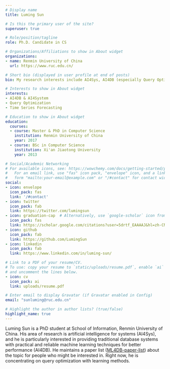 ```yaml
---
# Display name
title: Luming Sun

# Is this the primary user of the site?
superuser: true

# Role/position/tagline
role: Ph.D. Candidate in CS

# Organizations/Affiliations to show in About widget
organizations:
- name: Renmin University of China
  url: https://www.ruc.edu.cn/

# Short bio (displayed in user profile at end of posts)
bio: My research interests include AI4Sys, AI4DB (especially Query Optimization).

# Interests to show in About widget
interests:
- AI4DB & AI4System
- Query Optimization
- Time Series Forecasting

# Education to show in About widget
education:
  courses:
  - course: Master & PhD in Computer Science
    institution: Renmin University of China
    year: 2017
  - course: BSc in Computer Science
    institution: Xi'an Jiaotong University
    year: 2013

# Social/Academic Networking
# For available icons, see: https://wowchemy.com/docs/getting-started/page-builder/#icons
#   For an email link, use "fas" icon pack, "envelope" icon, and a link in the
#   form "mailto:your-email@example.com" or "/#contact" for contact widget.
social:
- icon: envelope
  icon_pack: fas
  link: '/#contact'
- icon: twitter
  icon_pack: fab
  link: https://twitter.com/lumingsun
- icon: graduation-cap  # Alternatively, use `google-scholar` icon from `ai` icon pack
  icon_pack: fas
  link: https://scholar.google.com/citations?user=5drtf_EAAAAJ&hl=zh-CN
- icon: github
  icon_pack: fab
  link: https://github.com/LumingSun
- icon: linkedin
  icon_pack: fab
  link: https://www.linkedin.com/in/luming-sun/

# Link to a PDF of your resume/CV.
# To use: copy your resume to `static/uploads/resume.pdf`, enable `ai` icons in `params.toml`, 
# and uncomment the lines below.
- icon: cv
  icon_pack: ai
  link: uploads/resume.pdf

# Enter email to display Gravatar (if Gravatar enabled in Config)
email: "sunluming@ruc.edu.cn"

# Highlight the author in author lists? (true/false)
highlight_name: true
---
```


Luming Sun is a PhD student at School of Information, Renmin University of China. His area of research is artificial intelligence for systems (AI4Sys), and he is particularly interested in providing traditional database systems with practical and reliable machine learning techniques for better performance (AI4DB). He maintains a paper list ([ML4DB-paper-list](https://github.com/LumingSun/ML4DB-paper-list)) about the topic for people who might be interested in. Right now, he is concentrating on query optimization with learning methods.
<!-- Nelson Bighetti is a professor of artificial intelligence at the Stanford AI Lab. His research interests include distributed robotics, mobile computing and programmable matter. He leads the Robotic Neurobiology group, which develops self-reconfiguring robots, systems of self-organizing robots, and mobile sensor networks.

Lorem ipsum dolor sit amet, consectetur adipiscing elit. Sed neque elit, tristique placerat feugiat ac, facilisis vitae arcu. Proin eget egestas augue. Praesent ut sem nec arcu pellentesque aliquet. Duis dapibus diam vel metus tempus vulputate. -->

<!-- {{< icon name="download" pack="fas" >}} Download my {{< staticref "uploads/resume.pdf" "newtab" >}}resumé{{< /staticref >}}. -->
